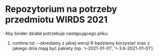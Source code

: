 # Repozytorium na potrzeby przedmiotu WIRDS 2021
Aby binder działał potrzebuje następującego pliku:
1. runtime.txt --określamy z jakiej wersji R będziemy korzystać oraz z jakiego dnia mają być pakiety (np. 'r-2021-01-01', 'r-3.6-2021-01-01').
